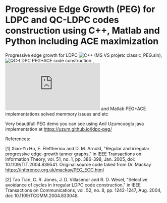 # Progressive Edge Growth (PEG) for LDPC and QC-LDPC codes construction using C++, Matlab and Python including ACE maximization
Progressive edge growth for LDPC ![C++](https://github.com/Lcrypto/classic-PEG-/tree/master/classic_PEG) (MS VS projetc classic_PEG.sln),  ![QC-LDPC PEG+ACE code construction](https://github.com/Lcrypto/classic-PEG-/tree/master/QC-LDPC%20ACE-PEG)   ,   ![Python](https://github.com/Lcrypto/classic-PEG-/blob/master/peg.py) and Matlab PEG+ACE implementations solved memmory issues and etc


Very beautifull PEG demo you can see using Anil Uzumcuoglu java implementation at https://uzum.github.io/ldpc-peg/


References:

[1] Xiao-Yu Hu, E. Eleftheriou and D. M. Arnold, "Regular and irregular progressive edge-growth tanner graphs," in IEEE Transactions on Information Theory, vol. 51, no. 1, pp. 386-398, Jan. 2005, doi: 10.1109/TIT.2004.839541. Original source code taked from Dr. Mackay  https://inference.org.uk/mackay/PEG_ECC.html

[2] Tao Tian, C. R. Jones, J. D. Villasenor and R. D. Wesel, "Selective avoidance of cycles in irregular LDPC code construction," in IEEE Transactions on Communications, vol. 52, no. 8, pp. 1242-1247, Aug. 2004, doi: 10.1109/TCOMM.2004.833048.
